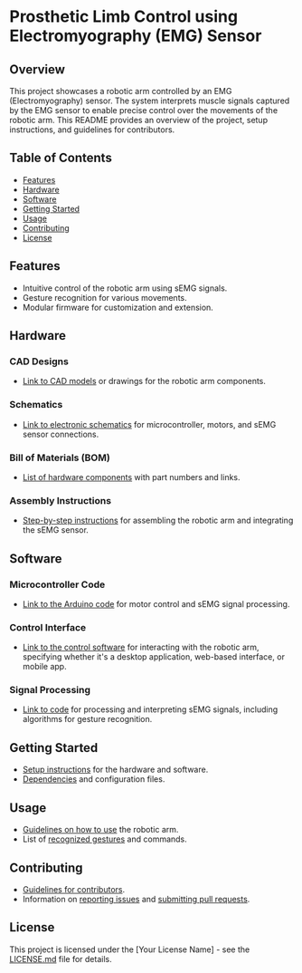 # Prosthetic Limb Control using Electromyography (EMG) Sensor
## Overview

This project showcases a robotic arm controlled by an EMG (Electromyography) sensor. The system interprets muscle signals captured by the EMG sensor to enable precise control over the movements of the robotic arm. This README provides an overview of the project, setup instructions, and guidelines for contributors.

## Table of Contents

- [Features](#features)
- [Hardware](#hardware)
- [Software](#software)
- [Getting Started](#getting-started)
- [Usage](#usage)
- [Contributing](#contributing)
- [License](#license)

## Features

- Intuitive control of the robotic arm using sEMG signals.
- Gesture recognition for various movements.
- Modular firmware for customization and extension.

## Hardware

### CAD Designs

- [Link to CAD models](hardware/CAD_Models) or drawings for the robotic arm components.

### Schematics

- [Link to electronic schematics](hardware/Schematics) for microcontroller, motors, and sEMG sensor connections.

### Bill of Materials (BOM)

- [List of hardware components](hardware/BOM.md) with part numbers and links.

### Assembly Instructions

- [Step-by-step instructions](hardware/Assembly_Instructions.md) for assembling the robotic arm and integrating the sEMG sensor.

## Software

### Microcontroller Code

- [Link to the Arduino code](software/Arduino_Code) for motor control and sEMG signal processing.

### Control Interface

- [Link to the control software](software/Control_Interface) for interacting with the robotic arm, specifying whether it's a desktop application, web-based interface, or mobile app.

### Signal Processing

- [Link to code](software/Signal_Processing) for processing and interpreting sEMG signals, including algorithms for gesture recognition.

## Getting Started

- [Setup instructions](getting_started.md) for the hardware and software.
- [Dependencies](software/Dependencies.md) and configuration files.

## Usage

- [Guidelines on how to use](usage.md) the robotic arm.
- List of [recognized gestures](usage/Gestures.md) and commands.

## Contributing

- [Guidelines for contributors](CONTRIBUTING.md).
- Information on [reporting issues](CONTRIBUTING.md#reporting-issues) and [submitting pull requests](CONTRIBUTING.md#submitting-pull-requests).

## License

This project is licensed under the [Your License Name] - see the [LICENSE.md](LICENSE.md) file for details.
